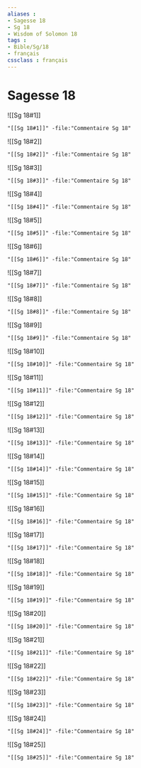```yaml
---
aliases : 
- Sagesse 18
- Sg 18
- Wisdom of Solomon 18
tags : 
- Bible/Sg/18
- français
cssclass : français
---
```


# Sagesse 18

![[Sg 18#1]]

```query
"[[Sg 18#1]]" -file:"Commentaire Sg 18"
```

![[Sg 18#2]]

```query
"[[Sg 18#2]]" -file:"Commentaire Sg 18"
```

![[Sg 18#3]]

```query
"[[Sg 18#3]]" -file:"Commentaire Sg 18"
```

![[Sg 18#4]]

```query
"[[Sg 18#4]]" -file:"Commentaire Sg 18"
```

![[Sg 18#5]]

```query
"[[Sg 18#5]]" -file:"Commentaire Sg 18"
```

![[Sg 18#6]]

```query
"[[Sg 18#6]]" -file:"Commentaire Sg 18"
```

![[Sg 18#7]]

```query
"[[Sg 18#7]]" -file:"Commentaire Sg 18"
```

![[Sg 18#8]]

```query
"[[Sg 18#8]]" -file:"Commentaire Sg 18"
```

![[Sg 18#9]]

```query
"[[Sg 18#9]]" -file:"Commentaire Sg 18"
```

![[Sg 18#10]]

```query
"[[Sg 18#10]]" -file:"Commentaire Sg 18"
```

![[Sg 18#11]]

```query
"[[Sg 18#11]]" -file:"Commentaire Sg 18"
```

![[Sg 18#12]]

```query
"[[Sg 18#12]]" -file:"Commentaire Sg 18"
```

![[Sg 18#13]]

```query
"[[Sg 18#13]]" -file:"Commentaire Sg 18"
```

![[Sg 18#14]]

```query
"[[Sg 18#14]]" -file:"Commentaire Sg 18"
```

![[Sg 18#15]]

```query
"[[Sg 18#15]]" -file:"Commentaire Sg 18"
```

![[Sg 18#16]]

```query
"[[Sg 18#16]]" -file:"Commentaire Sg 18"
```

![[Sg 18#17]]

```query
"[[Sg 18#17]]" -file:"Commentaire Sg 18"
```

![[Sg 18#18]]

```query
"[[Sg 18#18]]" -file:"Commentaire Sg 18"
```

![[Sg 18#19]]

```query
"[[Sg 18#19]]" -file:"Commentaire Sg 18"
```

![[Sg 18#20]]

```query
"[[Sg 18#20]]" -file:"Commentaire Sg 18"
```

![[Sg 18#21]]

```query
"[[Sg 18#21]]" -file:"Commentaire Sg 18"
```

![[Sg 18#22]]

```query
"[[Sg 18#22]]" -file:"Commentaire Sg 18"
```

![[Sg 18#23]]

```query
"[[Sg 18#23]]" -file:"Commentaire Sg 18"
```

![[Sg 18#24]]

```query
"[[Sg 18#24]]" -file:"Commentaire Sg 18"
```

![[Sg 18#25]]

```query
"[[Sg 18#25]]" -file:"Commentaire Sg 18"
```

